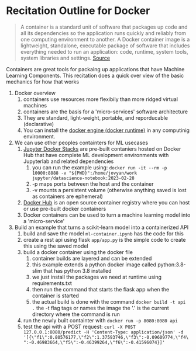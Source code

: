 # Recitation Outline for Docker

> A container is a standard unit of software that packages up code and all its dependencies so the application runs quickly and reliably from one computing environment to another. A Docker container image is a lightweight, standalone, executable package of software that includes everything needed to run an application: code, runtime, system tools, system libraries and settings. [Source](https://www.docker.com/resources/what-container/)

Containers are great tools for packaing up applications that have Machine Learning Components. This recitation does a quick over view of the basic mechanics for how that works

1. Docker overview
	1. containers use resources more flexibily than more ridged virtual machines
	2. containers are the basis for a 'micro-services' software architecture
	3. They are standard, light-weight, portable, and reporducable (declarative)
	4. You can install the [docker engine (docker runtime)](https://docs.docker.com/engine/install/) in any computinig environment.
2. We can use other peoples containters for ML usecases
	1. [Jupyter Docker Stacks](https://jupyter-docker-stacks.readthedocs.io/en/latest/) are pre-built contaniers hosted on Docker Hub that have complete ML development environments with Jupyterlab and related dependencies
		1. you can run the example using: `docker run -it --rm -p 10000:8888 -v "${PWD}":/home/jovyan/work jupyter/datascience-notebook:2023-02-28`
		2. -p maps ports between the host and the container
		3. -v mounts a persistent volume (otherwise anything saved is lost as containers are ephemeral)
	2. [Docker Hub](https://hub.docker.com/) is an open source container registry where you can host or use pre-built docker containers
	3. Docker containers can be used to turn a machine learning model into a 'micro-service'
3. Build an example that turns a scikit-learn model into a containerized API
	1. build and save the model `ml-container.ipynb` has the code for this
	2. create a rest api using flask `app/app.py` is the simple code to create this using the saved model
	3. build a docker container using the docker file
		1. container builds are layered and can be extended
		2. this example extends a python docker image called python:3.8-slim that has python 3.8 installed
		3. we just install the packages we need at runtime using requirements.txt 
		4. then run the command that starts the flask app when the container is started
		5. the actual build is done with the command `docker build -t api .` the -t flag tags or names the image the '.' is the current directory where the command is run
	4. run the newly built containter with `docker run -p 8080:8080 api`
	5. test the api with a POST request: `curl -X POST 127.0.0.1:8080/predict -H 'Content-Type: application/json' -d '[{\"f1\":0.80576177,\"f2\":1.37593746,\"f3\":-0.09609774,\"f4\":-0.46983664,\"f5\":-0.46399264,\"f6\":-0.41596074}]'`
